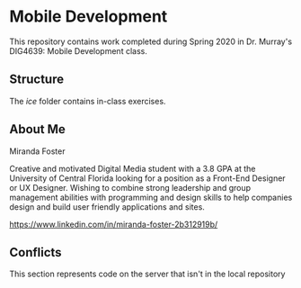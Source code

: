 # Mobile Development
This repository contains work completed during Spring 2020 in Dr. Murray's DIG4639: Mobile Development class.

## Structure
The *ice* folder contains in-class exercises. 

## About Me

Miranda Foster

Creative and motivated Digital Media student with a 3.8 GPA at the University of Central Florida looking 
for a position as a Front-End Designer or UX Designer. Wishing to combine strong leadership and group 
management abilities with programming and design skills to help companies design and build user friendly 
applications and sites. 

https://www.linkedin.com/in/miranda-foster-2b312919b/

## Conflicts

This section represents code on the server that isn't in the local repository
